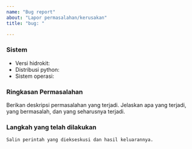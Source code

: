 ```yaml
---
name: "Bug report"
about: "Lapor permasalahan/kerusakan"
title: "bug: "

---
```


### Sistem
* Versi hidrokit: 
* Distribusi python:
* Sistem operasi:

### Ringkasan Permasalahan

Berikan deskripsi permasalahan yang terjadi.
Jelaskan apa yang terjadi, yang bermasalah, dan yang seharusnya terjadi.

### Langkah yang telah dilakukan

```
Salin perintah yang diekseskusi dan hasil keluarannya.
```
